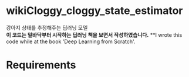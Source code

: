 # wikiCloggy_cloggy_state_estimator
강아지 상태를 추정해주는 딥러닝 모델  
**이 코드는 밑바닥부터 시작하는 딥러닝 책을 보면서 작성하였습니다.**
**I wrote this code while at the book 'Deep Learning from Scratch'.
# Requirements
